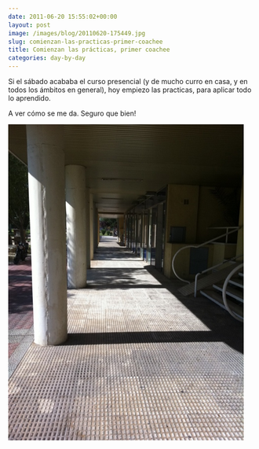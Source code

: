 ```yaml
---
date: 2011-06-20 15:55:02+00:00
layout: post
image: /images/blog/20110620-175449.jpg
slug: comienzan-las-practicas-primer-coachee
title: Comienzan las prácticas, primer coachee
categories: day-by-day
---
```


Si el sábado acababa el curso presencial (y de mucho curro en casa, y en todos los ámbitos en general), hoy empiezo las practicas, para aplicar todo lo aprendido.

A ver cómo se me da. Seguro que bien!

[![20110620-175449.jpg](/images/blog/20110620-175449.jpg)](/images/blog/20110620-175449.jpg)
